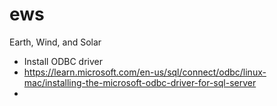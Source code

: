 # ews
Earth, Wind, and Solar
* Install ODBC driver
* https://learn.microsoft.com/en-us/sql/connect/odbc/linux-mac/installing-the-microsoft-odbc-driver-for-sql-server
* 

